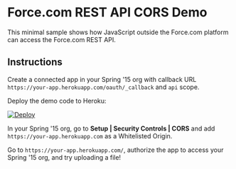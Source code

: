 Force.com REST API CORS Demo
============================

This minimal sample shows how JavaScript outside the Force.com platform can access the Force.com REST API.

Instructions
------------

Create a connected app in your Spring '15 org with callback URL `https://your-app.herokuapp.com/oauth/_callback` and `api` scope.

Deploy the demo code to Heroku:

[![Deploy](https://www.herokucdn.com/deploy/button.png)](https://heroku.com/deploy)

In your Spring '15 org, go to **Setup | Security Controls | CORS** and add `https://your-app.herokuapp.com` as a Whitelisted Origin.

Go to `https://your-app.herokuapp.com/`, authorize the app to access your Spring '15 org, and try uploading a file!